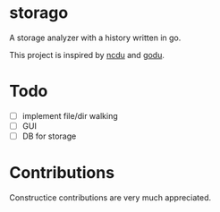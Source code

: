 # storago
A storage analyzer with a history written in go.

This project is inspired by [ncdu](https://dev.yorhel.nl/ncdu) and [godu](https://github.com/viktomas/godu).

# Todo

- [ ] implement file/dir walking
- [ ] GUI
- [ ] DB for storage
# Contributions
Constructice contributions are very much appreciated.
